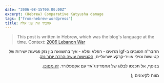 ```yaml
---
date: "2006-08-15T00:00:00Z"
excerpt: (Hebrew) Comparative Katyusha damage
tags: ["from-hebrew-wordpress"]
title: אהבתי את שני אלה
---
```


> This post is written in Hebrew, which was the blog's language at the time. Context: [2006 Lebanon War]

[2006 Lebanon War]: https://en.wikipedia.org/wiki/2006_Lebanon_War

<div dir="rtl">

החבר'ה הטובים ב-lgf מראים - הפלא ופלא - איך בהשוואה בין נזק פגיעות ישירות של קטיושות וטילי אוויר-קרקע ישראליים, [הקטיושה עושה הרבה יותר נזק].

בנוסף, אל תכנסו לבלוג של אחמדיניג'אד עם אקספלורר. [זה מסוכן].

מוות לקיצונים ;)

[הקטיושה עושה הרבה יותר נזק]: http://littlegreenfootballs.com/weblog/?entry=22100
[זה מסוכן]: http://olehgirl.blogspot.com/2006/08/pres-ahmadinejad-trying-to-infect.html

</div>
